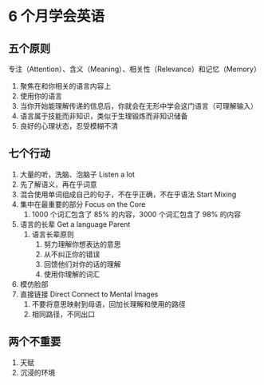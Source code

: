 # 6 个月学会英语

## 五个原则

专注（Attention）、含义（Meaning）、相关性（Relevance）和记忆（Memory）

1. 聚焦在和你相关的语言内容上
2. 使用你的语言
3. 当你开始能理解传递的信息后，你就会在无形中学会这门语言（可理解输入）
4. 语言属于技能而非知识，类似于生理锻炼而非知识储备
5. 良好的心理状态，忍受模糊不清

## 七个行动

1. 大量的听，洗脑、泡脑子 Listen a lot
2. 先了解语义，再在乎词意
3. 混合使用单词组成自己的句子，不在乎正确，不在乎语法 Start Mixing
4. 集中在最重要的部分 Focus on the Core
    1. 1000 个词汇包含了 85% 的内容，3000 个词汇包含了 98% 的内容
5. 语言的长辈 Get a language Parent
    1. 语言长辈原则
        1. 努力理解你想表达的意思
        2. 从不纠正你的错误
        3. 回馈他们对你的话的理解
        4. 使用你理解的词汇
6. 模仿脸部
7. 直接链接 Direct Connect to Mental Images
    1. 不要将意思映射到母语，回加长理解和使用的路径
    2. 相同路径，不同出口

## 两个不重要

1. 天赋
2. 沉浸的环境
